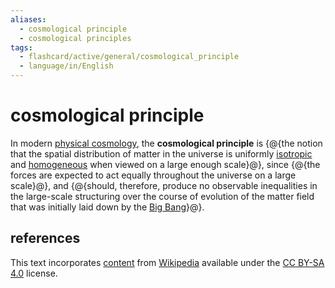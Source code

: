 ```yaml
---
aliases:
  - cosmological principle
  - cosmological principles
tags:
  - flashcard/active/general/cosmological_principle
  - language/in/English
---
```


# cosmological principle

In modern [physical cosmology](physical%20cosmology.md), the __cosmological principle__ is {@{the notion that the spatial distribution of matter in the universe is uniformly [isotropic](isotropy.md) and [homogeneous](homogeneity%20(physics).md) when viewed on a large enough scale}@}, since {@{the forces are expected to act equally throughout the universe on a large scale}@}, and {@{should, therefore, produce no observable inequalities in the large-scale structuring over the course of evolution of the matter field that was initially laid down by the [Big Bang](Big%20Bang.md)}@}.

## references

This text incorporates [content](https://en.wikipedia.org/wiki/cosmological_principle) from [Wikipedia](Wikipedia.md) available under the [CC BY-SA 4.0](https://creativecommons.org/licenses/by-sa/4.0/) license.
